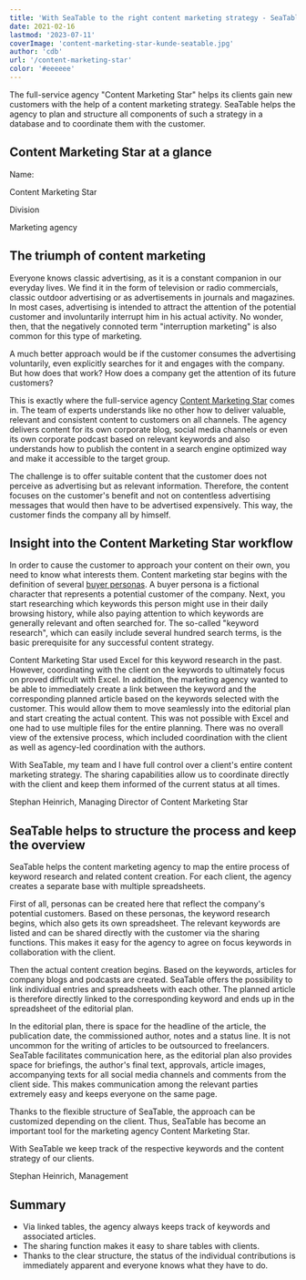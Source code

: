 ```yaml
---
title: 'With SeaTable to the right content marketing strategy - SeaTable'
date: 2021-02-16
lastmod: '2023-07-11'
coverImage: 'content-marketing-star-kunde-seatable.jpg'
author: 'cdb'
url: '/content-marketing-star'
color: '#eeeeee'
---
```


The full-service agency "Content Marketing Star" helps its clients gain new customers with the help of a content marketing strategy. SeaTable helps the agency to plan and structure all components of such a strategy in a database and to coordinate them with the customer.

## Content Marketing Star at a glance

Name:

Content Marketing Star

Division

Marketing agency

## The triumph of content marketing

Everyone knows classic advertising, as it is a constant companion in our everyday lives. We find it in the form of television or radio commercials, classic outdoor advertising or as advertisements in journals and magazines. In most cases, advertising is intended to attract the attention of the potential customer and involuntarily interrupt him in his actual activity. No wonder, then, that the negatively connoted term "interruption marketing" is also common for this type of marketing.

A much better approach would be if the customer consumes the advertising voluntarily, even explicitly searches for it and engages with the company. But how does that work? How does a company get the attention of its future customers?

This is exactly where the full-service agency [Content Marketing Star](https://content-marketing-star.de) comes in. The team of experts understands like no other how to deliver valuable, relevant and consistent content to customers on all channels. The agency delivers content for its own corporate blog, social media channels or even its own corporate podcast based on relevant keywords and also understands how to publish the content in a search engine optimized way and make it accessible to the target group.

The challenge is to offer suitable content that the customer does not perceive as advertising but as relevant information. Therefore, the content focuses on the customer's benefit and not on contentless advertising messages that would then have to be advertised expensively. This way, the customer finds the company all by himself.

## Insight into the Content Marketing Star workflow

In order to cause the customer to approach your content on their own, you need to know what interests them. Content marketing star begins with the definition of several [buyer personas](https://blog.hubspot.de/marketing/was-ist-der-unterschied-zwischen-zielgruppen-und-buyer-personas). A buyer persona is a fictional character that represents a potential customer of the company. Next, you start researching which keywords this person might use in their daily browsing history, while also paying attention to which keywords are generally relevant and often searched for. The so-called "keyword research", which can easily include several hundred search terms, is the basic prerequisite for any successful content strategy.

Content Marketing Star used Excel for this keyword research in the past. However, coordinating with the client on the keywords to ultimately focus on proved difficult with Excel. In addition, the marketing agency wanted to be able to immediately create a link between the keyword and the corresponding planned article based on the keywords selected with the customer. This would allow them to move seamlessly into the editorial plan and start creating the actual content. This was not possible with Excel and one had to use multiple files for the entire planning. There was no overall view of the extensive process, which included coordination with the client as well as agency-led coordination with the authors.

With SeaTable, my team and I have full control over a client's entire content marketing strategy. The sharing capabilities allow us to coordinate directly with the client and keep them informed of the current status at all times.

Stephan Heinrich, Managing Director of Content Marketing Star

## SeaTable helps to structure the process and keep the overview

SeaTable helps the content marketing agency to map the entire process of keyword research and related content creation. For each client, the agency creates a separate base with multiple spreadsheets.

First of all, personas can be created here that reflect the company's potential customers. Based on these personas, the keyword research begins, which also gets its own spreadsheet. The relevant keywords are listed and can be shared directly with the customer via the sharing functions. This makes it easy for the agency to agree on focus keywords in collaboration with the client.

Then the actual content creation begins. Based on the keywords, articles for company blogs and podcasts are created. SeaTable offers the possibility to link individual entries and spreadsheets with each other. The planned article is therefore directly linked to the corresponding keyword and ends up in the spreadsheet of the editorial plan.

In the editorial plan, there is space for the headline of the article, the publication date, the commissioned author, notes and a status line. It is not uncommon for the writing of articles to be outsourced to freelancers. SeaTable facilitates communication here, as the editorial plan also provides space for briefings, the author's final text, approvals, article images, accompanying texts for all social media channels and comments from the client side. This makes communication among the relevant parties extremely easy and keeps everyone on the same page.

Thanks to the flexible structure of SeaTable, the approach can be customized depending on the client. Thus, SeaTable has become an important tool for the marketing agency Content Marketing Star.

With SeaTable we keep track of the respective keywords and the content strategy of our clients.

Stephan Heinrich, Management

## Summary

- Via linked tables, the agency always keeps track of keywords and associated articles.
- The sharing function makes it easy to share tables with clients.
- Thanks to the clear structure, the status of the individual contributions is immediately apparent and everyone knows what they have to do.
